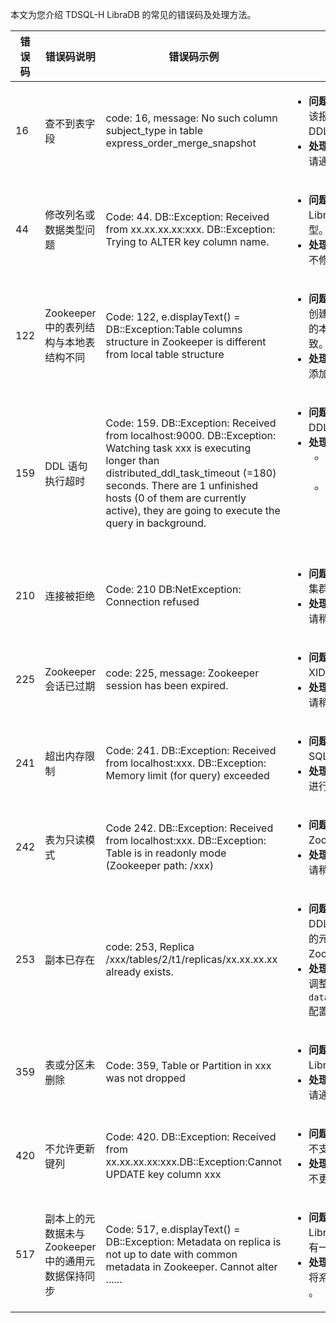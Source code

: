 本文为您介绍 TDSQL-H LibraDB 的常见的错误码及处理方法。

| 错误码 | 错误码说明                                           | 错误码示例                                                   | 分析与处理方法                                               |
| ------ | ---------------------------------------------------- | ------------------------------------------------------------ | ------------------------------------------------------------ |
| 16     | 查不到表字段                                         | code: 16, message: No such column subject_type in table express_order_merge_snapshot | <ul><li>**问题分析：**<br>该报错主要原因为对应的 CDC 任务创建时间较早尚不支持 DDL 同步。<br/><li>**处理方法：**<br/>请通过 [在线支持](https://cloud.tencent.com/online-service?from=connect-us) 联系我们处理。 |
| 44     | 修改列名或数据类型问题                               | Code: 44. DB::Exception: Received from xx.xx.xx.xx:xxx. DB::Exception: Trying to ALTER key column name. | <ul><li>**问题分析：**<br/>LibraSQL 分析引擎不支持修改表的主键或分区键字段的数据类型。<br/><li>**处理方法：**<br/>不修改主键或者分区键字段的数据类型。 |
| 122    | Zookeeper 中的表列结构与本地表结构不同               | Code: 122, e.displayText() = DB::Exception:Table columns structure in Zookeeper is different from local table structure | <ul><li>**问题分析：**<br/>创建表前删除同名表时未添加 `on cluster`，仅删除某一个实例的本地表，其他实例的本地表还有残留，导致元数据信息不一致。<br/><li>**处理方法：**<br/>添加 `on cluster` 再次删除同名表后再次创建表。 |
| 159    | DDL 语句执行超时                                     | Code: 159. DB::Exception: Received from localhost:9000. DB::Exception: Watching task xxx is executing longer than distributed_ddl_task_timeout (=180) seconds. There are 1 unfinished hosts (0 of them are currently active), they are going to execute the query in background. | <ul><li>**问题分析：**<br/>DDL 语句在某个集群节点中执行失败。<br/><li>**处理方法：**<br/><ul><li>将 DDL 执行的超时时间参数 `distributed_ddl_task_timeout` 调大。<li>继续等待直至 DDL 执行完成。<br/>通过系统表可查看 DDL 是否执行完成，示例如下：<br/>`select * from system.zookeeper where path = '/clickhouse/task_queue/ddl/query-0000027115/finish'` |
| 210    | 连接被拒绝                                           | Code: 210 DB:NetException: Connection refused                | <ul><li>**问题分析：**<br/>集群负载过重，导致无可用连接。<br/><li>**处理方法：**<br/>请稍后重试。 |
| 225    | Zookeeper 会话已过期                                 | code: 225, message: Zookeeper session has been expired.      | <ul><li>**问题分析：**<br/>XID 溢出导致 LibraSQL 强制让 Zookeeper 会话过期。<br/><li>**处理方法：**<br/>请稍后重试。 |
| 241    | 超出内存限制                                         | Code: 241. DB::Exception: Received from localhost:xxx. DB::Exception: Memory limit (for query) exceeded | <ul><li>**问题分析：**<br/>SQL 使用的内存过大。<br/><li>**处理方法：**<br/>进行 SQL 调优或者升级实例配置。 |
| 242    | 表为只读模式                                         | Code 242. DB::Exception: Received from localhost:xxx. DB::Exception: Table is in readonly mode (Zookeeper path: /xxx) | <ul><li>**问题分析：**<br/>Zookeeper 压力过大，导致表处于只读模式。<br/><li>**处理方法：**<br/>请稍后重试。 |
| 253    | 副本已存在                                           | code: 253, Replica /xxx/tables/2/t1/replicas/xx.xx.xx.xx already exists. | <ul><li>**问题分析：**<br/>DDL 清理任务是异步的。当执行 `Drop` 语句时，Zookeeper上的元数据没有清除，导致再创建相同的表使用相同的 Zookeeper 路径报错。<br/><li>**处理方法：**<br/>调整 `database_atomic_wait_for_drop_and_detach_synchronously` 配置参数，将异步删除任务修改成同步删除任务。 |
| 359    | 表或分区未删除                                       | Code: 359, Table or Partition in xxx was not dropped         | <ul><li>**问题分析：**<br/>LibraSQL 对删除数据提供保护。默认最大删除50 GB的数据。<br/><li>**处理方法：**<br/>请通过 [在线支持](https://cloud.tencent.com/online-service?from=connect-us) 联系我们处理。 |
| 420    | 不允许更新键列                                       | Code: 420. DB::Exception: Received from xx.xx.xx.xx:xxx.DB::Exception:Cannot UPDATE key column xxx | <ul><li>**问题分析：**<br/>不支持更新主键或分区键。<br/><li>**处理方法：**<br/>不更新主键或分区键。 |
| 517    | 副本上的元数据未与  Zookeeper 中的通用元数据保持同步 | Code: 517, e.displayText() = DB::Exception: Metadata on replica is not up to date with common metadata in Zookeeper. Cannot alter ...... | <ul><li>**问题分析：**<br/>LibraSQL DDL 处理机制是异步的。各个副本之间的元数据没有一致的情况下，进行 DDL 会报错。<br/><li>**处理方法：**<br/>将系统参数修改为 `replication_alter_partitions_sync = 2` 。 |
